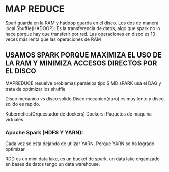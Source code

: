 # MAP REDUCE

Sparl guarda en la RAM y hadoop guarda en el disco. Los dos de manera local
Shuffle(HADOOP): Es la transferencia de datos; algo que spark no lo hace porque hay que transferir por red.
Las operaciones en disco es 10 veces más lenta que las operaciones de RAM


## USAMOS SPARK PORQUE MAXIMIZA EL USO DE LA RAM Y MINIMIZA ACCESOS DIRECTOS POR EL DISCO

MAPREDUCE resuelve problemas paralelos tipo SIMD
sPARK usa el DAG y trata de optimizar los shuffle


Disco mecanico vs disco solido
Disco mecanico(duro) es muy lento y disco solido es rapido.

Kubernetics(Orquestador de dockers)
Dockers: Paquetes de maquina virtuales


### Apache Spark (HDFS Y YARN):
Cada vez se esta dejando de utiizar YARN. Porque YARN se ha logrado optimizar


RDD es un mini data lake, es un bucket de spark.
un data lake organizado en bases de datos tengo un data warehouse.
